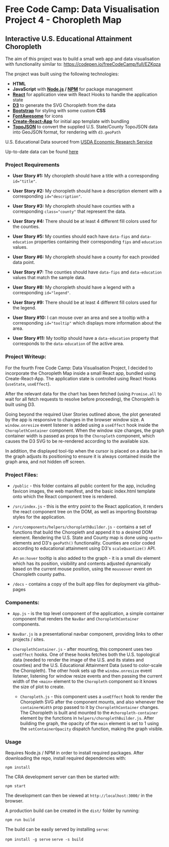 # Free Code Camp: Data Visualisation Project 4 - Choropleth Map

## Interactive U.S. Educational Attainment Choropleth

The aim of this project was to build a small web app and data visualisation with functionality similar to: https://codepen.io/freeCodeCamp/full/EZKqza

The project was built using the following technologies:

- **HTML**
- **JavaScript** with **[Node.js](https://nodejs.org/en/) / [NPM](https://www.npmjs.com/)** for package management
- **[React](https://reactjs.org/)** for application view with React Hooks to handle the application state
- **[D3](https://d3js.org/)** to generate the SVG Choropleth from the data
- **[Bootstrap](https://getbootstrap.com/)** for styling with some custom **CSS**
- **[FontAwesome](https://fontawesome.com/)** for icons
- **[Create-React-App](https://create-react-app.dev/)** for initial app template with bundling
- **[TopoJSON](https://github.com/topojson/topojson)** to convert the supplied U.S. State/County TopoJSON data into GeoJSON format, for rendering with `d3.geoPath`

U.S. Educational Data sourced from [USDA Economic Research Service](https://www.ers.usda.gov/)

Up-to-date data can be found [here](https://www.ers.usda.gov/data-products/county-level-data-sets/download-data.aspx)

### Project Requirements

- **User Story #1:** My choropleth should have a title with a corresponding `id="title"`.

- **User Story #2:** My choropleth should have a description element with a corresponding `id="description"`.

- **User Story #3:** My choropleth should have counties with a corresponding `class="county"` that represent the data.

- **User Story #4:** There should be at least 4 different fill colors used for the counties.

- **User Story #5:** My counties should each have `data-fips` and `data-education` properties containing their corresponding `fips` and `education` values.

- **User Story #6:** My choropleth should have a county for each provided data point.

- **User Story #7:** The counties should have `data-fips` and `data-education` values that match the sample data.

- **User Story #8:** My choropleth should have a legend with a corresponding `id="legend"`.

- **User Story #9:** There should be at least 4 different fill colors used for the legend.

- **User Story #10:** I can mouse over an area and see a tooltip with a corresponding `id="tooltip"` which displays more information about the area.

- **User Story #11:** My tooltip should have a `data-education` property that corresponds to the `data-education` of the active area.

### Project Writeup:

For the fourth Free Code Camp: Data Visualisation Project, I decided to incorporate the Choropleth Map inside a small React app, bundled using Create-React-App. The application state is controlled using React Hooks (`useState`, `useEffect`).

After the relevant data for the chart has been fetched (using `Promise.all` to wait for all fetch requests to resolve before proceeding), the Choropleth is built using D3.

Going beyond the required User Stories outlined above, the plot generated by the app is responsive to changes in the browser window size. A `window.onresize` event listener is added using a `useEffect` hook inside the `ChoroplethContainer` component. When the window size changes, the graph container width is passed as props to the `Choropleth` component, which causes the D3 SVG to be re-rendered according to the available size.

In addition, the displayed tool-tip when the cursor is placed on a data bar in the graph adjusts its positioning to ensure it is always contained inside the graph area, and not hidden off screen.

### Project Files:

- `/public` - this folder contains all public content for the app, including favicon images, the web manifest, and the basic index.html template onto which the React component tree is rendered.

- `/src/index.js` - this is the entry point to the React application, it renders the react component tree on the DOM, as well as importing Bootstrap styles for the application.

- `/src/components/helpers/choroplethBuilder.js` - contains a set of functions that build the Choropleth and append it to a desired DOM element. Rendering the U.S. State and County map is done using `<path>` elements and D3's `geoPath()` functionality. Counties are color coded according to educational attainment using D3's `scaleQuantize()` API.

  An `on:hover` tooltip is also added to the graph - it is a small div element which has its position, visibility and contents adjusted dynamically based on the current mouse position, using the `mouseover` event on Choropleth county paths.

- `/docs` - contains a copy of the built app files for deployment via github-pages

### Components:

- `App.js` - is the top level component of the application, a simple container component that renders the `NavBar` and `ChoroplethContainer` components.

- `NavBar.js` is a presentational navbar component, providing links to other projects / sites.

- `ChoroplethContainer.js` - after mounting, this component uses two `useEffect` hooks. One of these hooks fetches both the U.S. topological data (needed to render the image of the U.S. and its states and counties) and the U.S. Educational Attainment Data (used to color-scale the Choropleth). The other hook sets up the `window.onresize` event listener, listening for window resize events and then passing the current width of the `<main>` element to the `Choropleth` component so it knows the size of plot to create.

  - `Choropleth.js` - this component uses a `useEffect` hook to render the Choropleth SVG after the component mounts, and also whenever the `containerWidth` prop passed to it by `ChoroplethContainer` changes. The Choropleth is built and mounted to the `#choropleth-container` element by the functions in `helpers/choroplethBuilder.js`. After building the graph, the opacity of the `main` element is set to 1 using the `setContainerOpacity` dispatch function, making the graph visible.

### Usage

Requires Node.js / NPM in order to install required packages. After downloading the repo, install required dependencies with:

`npm install`

The CRA development server can then be started with:

`npm start`

The development can then be viewed at `http://localhost:3000/` in the browser.

A production build can be created in the `dist/` folder by running:

`npm run build`

The build can be easily served by installing `serve`:

`npm install -g serve`
`serve -s build`
